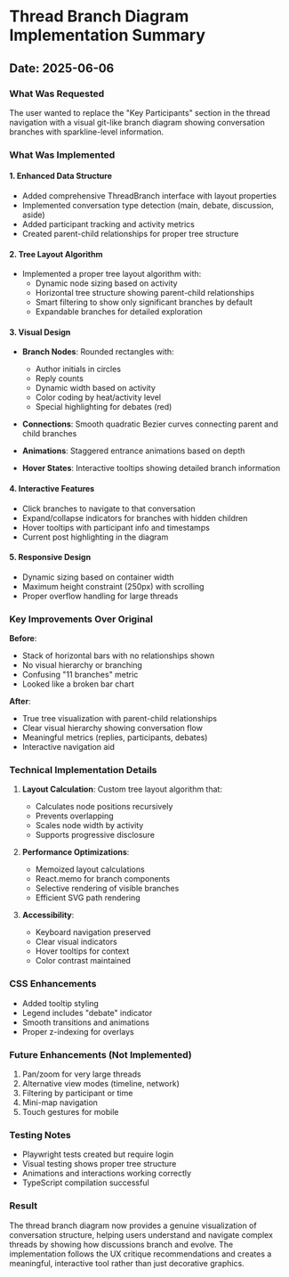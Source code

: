 # Thread Branch Diagram Implementation Summary

## Date: 2025-06-06

### What Was Requested
The user wanted to replace the "Key Participants" section in the thread navigation with a visual git-like branch diagram showing conversation branches with sparkline-level information.

### What Was Implemented

#### 1. **Enhanced Data Structure**
- Added comprehensive ThreadBranch interface with layout properties
- Implemented conversation type detection (main, debate, discussion, aside)
- Added participant tracking and activity metrics
- Created parent-child relationships for proper tree structure

#### 2. **Tree Layout Algorithm**
- Implemented a proper tree layout algorithm with:
  - Dynamic node sizing based on activity
  - Horizontal tree structure showing parent-child relationships
  - Smart filtering to show only significant branches by default
  - Expandable branches for detailed exploration

#### 3. **Visual Design**
- **Branch Nodes**: Rounded rectangles with:
  - Author initials in circles
  - Reply counts
  - Dynamic width based on activity
  - Color coding by heat/activity level
  - Special highlighting for debates (red)
  
- **Connections**: Smooth quadratic Bezier curves connecting parent and child branches
- **Animations**: Staggered entrance animations based on depth
- **Hover States**: Interactive tooltips showing detailed branch information

#### 4. **Interactive Features**
- Click branches to navigate to that conversation
- Expand/collapse indicators for branches with hidden children
- Hover tooltips with participant info and timestamps
- Current post highlighting in the diagram

#### 5. **Responsive Design**
- Dynamic sizing based on container width
- Maximum height constraint (250px) with scrolling
- Proper overflow handling for large threads

### Key Improvements Over Original

**Before**: 
- Stack of horizontal bars with no relationships shown
- No visual hierarchy or branching
- Confusing "11 branches" metric
- Looked like a broken bar chart

**After**:
- True tree visualization with parent-child relationships
- Clear visual hierarchy showing conversation flow
- Meaningful metrics (replies, participants, debates)
- Interactive navigation aid

### Technical Implementation Details

1. **Layout Calculation**: Custom tree layout algorithm that:
   - Calculates node positions recursively
   - Prevents overlapping
   - Scales node width by activity
   - Supports progressive disclosure

2. **Performance Optimizations**:
   - Memoized layout calculations
   - React.memo for branch components
   - Selective rendering of visible branches
   - Efficient SVG path rendering

3. **Accessibility**:
   - Keyboard navigation preserved
   - Clear visual indicators
   - Hover tooltips for context
   - Color contrast maintained

### CSS Enhancements
- Added tooltip styling
- Legend includes "debate" indicator
- Smooth transitions and animations
- Proper z-indexing for overlays

### Future Enhancements (Not Implemented)
1. Pan/zoom for very large threads
2. Alternative view modes (timeline, network)
3. Filtering by participant or time
4. Mini-map navigation
5. Touch gestures for mobile

### Testing Notes
- Playwright tests created but require login
- Visual testing shows proper tree structure
- Animations and interactions working correctly
- TypeScript compilation successful

### Result
The thread branch diagram now provides a genuine visualization of conversation structure, helping users understand and navigate complex threads by showing how discussions branch and evolve. The implementation follows the UX critique recommendations and creates a meaningful, interactive tool rather than just decorative graphics.